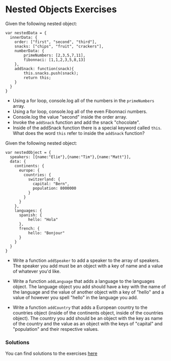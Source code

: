 # Nested Objects Exercises

Given the following nested object:

~~~
var nestedData = {
  innerData: {
    order: ["first", "second", "third"],
    snacks: ["chips", "fruit", "crackers"],
    numberData: {
        primeNumbers: [2,3,5,7,11],
        fibonnaci: [1,1,2,3,5,8,13]
    },
    addSnack: function(snack){
        this.snacks.push(snack);
        return this;
    }
  }
}
~~~

*   Using a for loop, console.log all of the numbers in the `primeNumbers` array.
*   Using a for loop, console.log all of the even Fibonnaci numbers.
*   Console.log the value "second" inside the order array.
*   Invoke the `addSnack` function and add the snack "chocolate".
*   Inside of the addSnack function there is a special keyword called `this`. What does the word `this` refer to inside the `addSnack` function?

Given the following nested object:

~~~
var nestedObject = {
  speakers: [{name:"Elie"},{name:"Tim"},{name:"Matt"}],
  data: {
    continents: {
      europe: {
        countries: {
          switzerland: {
            capital: "Bern",
            population: 8000000
          }
        }
      }
    },
    languages: {
      spanish: {
          hello: "Hola"
      },
      french: {
          hello: "Bonjour"
      }
    }
  }
}
~~~

*   Write a function `addSpeaker` to add a speaker to the array of speakers. The speaker you add must be an object with a key of name and a value of whatever you'd like.

*   Write a function `addLanguage` that adds a language to the languages object. The language object you add should have a key with the name of the language and the value of another object with a key of "hello" and a value of however you spell "hello" in the language you add.

*   Write a function `addCountry` that adds a European country to the countries object (inside of the continents object, inside of the countries object). The country you add should be an object with the key as name of the country and the value as an object with the keys of "capital" and "population" and their respective values.

### Solutions

You can find solutions to the exercises [here](https://github.com/rithmschool/intermediate_javascript_solutions/blob/master/nested_objects_exercise/solution.js)